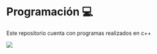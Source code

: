 # Programación 💻
 Este repositorio cuenta con programas realizados en c++
 
 <img src = "https://dc722jrlp2zu8.cloudfront.net/media/featured_images/-blog-que-es-cpp-.jpg"/>
